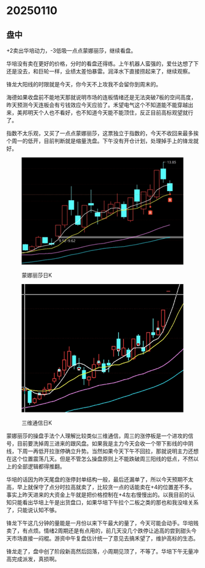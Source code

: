 # 20250110

## 盘中

+2卖出华培动力，-3低吸一点点蒙娜丽莎，继续看盘。

华培没有卖在更好的价格，分时的看盘还得练。上午机器人蛮强的，爱仕达想了下还是没去，和巨轮一样，业绩太差怕暴雷。润泽水下直接捞起来了，继续观察。

锋龙大阳线的时限就是今天，你今天不上攻我不会留你到周末的。

海德如果收盘前不能地天那就说明市场的连板情绪还是无法突破7板的空间高度，昨天预测今天连板会有亏钱效应今天应验了。禾望电气这个不知道能不能穿越出来，美邦明天个人也不看好，也不知道今天能不能顶住，反正目前高标观望就行了。

指数不太乐观，又买了一点点蒙娜丽莎，这票独立于指数的，今天不收回来最多挨个周一的低开，目前判断就是缩量洗盘。下午没有开仓计划，处理掉手上的锋龙就好。



<div><figure><img src=".gitbook/assets/屏幕截图 2025-01-10 115316.png" alt="" width="563"><figcaption><p>蒙娜丽莎日K</p></figcaption></figure> <figure><img src=".gitbook/assets/屏幕截图 2025-01-10 114356.png" alt="" width="442"><figcaption><p>三维通信日K</p></figcaption></figure></div>

蒙娜丽莎的操盘手法个人理解比较类似三维通信，周三的涨停板是一个进攻的信号，目前要洗掉周三进来的跟风盘。如果我是主力今天会收一个带下影线的中阴线，下周一再低开拉涨停确立升势。当然如果今天下午不回拉，那就说明主力还想在这个位置震荡几天。但是不管怎么操盘原则上不能跌破周三阳线的低点，不然以上的全部逻辑都得推翻。

华培的话因为昨天尾盘的涨停封单结构一般，最后还漏单了，所以今天预期不太高，早上就保守了点分时拉高就卖了，比较贪一点的话能卖在+4的位置差不多。事实上昨天进来的大资金上午就是把价格控制在+4左右慢慢出的。以我目前的认知只能看出华培上午是出货盘口，如果华培下午拉个二板之类的那也和我没啥关系了，只能说认知不够。

锋龙下午这几分钟的量能是一月份以来下午最大的量了，今天可能会动手。华培贱卖了，有点烦。情绪2周期还是有点用的，前几天没几个跌停让追高的尝到甜头今天市场直接一闷棍。游资中午复盘估计统一了意见去搞禾望了，维护高标的生态。

锋龙走了，盘中创了阶段新高然后回落，小周期见顶了，不等了。华培下午无量冲高完成派发，真损啊。
